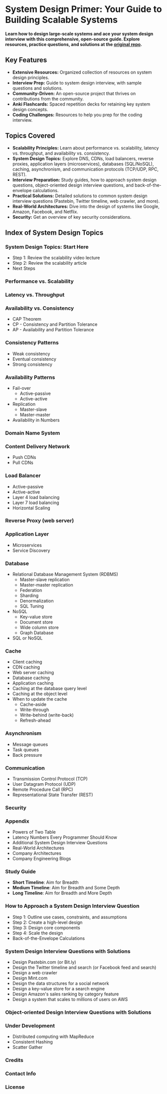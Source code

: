 # System Design Primer: Your Guide to Building Scalable Systems

**Learn how to design large-scale systems and ace your system design interview with this comprehensive, open-source guide.  Explore resources, practice questions, and solutions at the [original repo](https://github.com/donnemartin/system-design-primer).**

## Key Features

*   **Extensive Resources:** Organized collection of resources on system design principles.
*   **Interview Prep:** Guide to system design interview, with sample questions and solutions.
*   **Community-Driven:** An open-source project that thrives on contributions from the community.
*   **Anki Flashcards:** Spaced repetition decks for retaining key system design concepts.
*   **Coding Challenges:** Resources to help you prep for the coding interview.

## Topics Covered

*   **Scalability Principles:** Learn about performance vs. scalability, latency vs. throughput, and availability vs. consistency.
*   **System Design Topics:** Explore DNS, CDNs, load balancers, reverse proxies, application layers (microservices), databases (SQL/NoSQL), caching, asynchronism, and communication protocols (TCP/UDP, RPC, REST).
*   **Interview Preparation:** Study guides, how to approach system design questions, object-oriented design interview questions, and back-of-the-envelope calculations.
*   **Practical Solutions:** Detailed solutions to common system design interview questions (Pastebin, Twitter timeline, web crawler, and more).
*   **Real-World Architectures:** Dive into the design of systems like Google, Amazon, Facebook, and Netflix.
*   **Security:** Get an overview of key security considerations.

## Index of System Design Topics

### System Design Topics: Start Here
* Step 1: Review the scalability video lecture
* Step 2: Review the scalability article
* Next Steps

### Performance vs. Scalability

### Latency vs. Throughput

### Availability vs. Consistency

*   CAP Theorem
*   CP - Consistency and Partition Tolerance
*   AP - Availability and Partition Tolerance

### Consistency Patterns
*   Weak consistency
*   Eventual consistency
*   Strong consistency

### Availability Patterns
*   Fail-over
    *   Active-passive
    *   Active-active
*   Replication
    *   Master-slave
    *   Master-master
*   Availability in Numbers

### Domain Name System

### Content Delivery Network
*   Push CDNs
*   Pull CDNs

### Load Balancer
*   Active-passive
*   Active-active
*   Layer 4 load balancing
*   Layer 7 load balancing
*   Horizontal Scaling

### Reverse Proxy (web server)

### Application Layer
*   Microservices
*   Service Discovery

### Database
*   Relational Database Management System (RDBMS)
    *   Master-slave replication
    *   Master-master replication
    *   Federation
    *   Sharding
    *   Denormalization
    *   SQL Tuning
*   NoSQL
    *   Key-value store
    *   Document store
    *   Wide column store
    *   Graph Database
*   SQL or NoSQL

### Cache
*   Client caching
*   CDN caching
*   Web server caching
*   Database caching
*   Application caching
*   Caching at the database query level
*   Caching at the object level
*   When to update the cache
    *   Cache-aside
    *   Write-through
    *   Write-behind (write-back)
    *   Refresh-ahead

### Asynchronism
*   Message queues
*   Task queues
*   Back pressure

### Communication
*   Transmission Control Protocol (TCP)
*   User Datagram Protocol (UDP)
*   Remote Procedure Call (RPC)
*   Representational State Transfer (REST)

### Security

### Appendix
*   Powers of Two Table
*   Latency Numbers Every Programmer Should Know
*   Additional System Design Interview Questions
*   Real-World Architectures
*   Company Architectures
*   Company Engineering Blogs

### Study Guide

*   **Short Timeline**: Aim for Breadth
*   **Medium Timeline**: Aim for Breadth and Some Depth
*   **Long Timeline**: Aim for Breadth and More Depth

### How to Approach a System Design Interview Question
*   Step 1: Outline use cases, constraints, and assumptions
*   Step 2: Create a high-level design
*   Step 3: Design core components
*   Step 4: Scale the design
*   Back-of-the-Envelope Calculations

### System Design Interview Questions with Solutions
*   Design Pastebin.com (or Bit.ly)
*   Design the Twitter timeline and search (or Facebook feed and search)
*   Design a web crawler
*   Design Mint.com
*   Design the data structures for a social network
*   Design a key-value store for a search engine
*   Design Amazon's sales ranking by category feature
*   Design a system that scales to millions of users on AWS

### Object-oriented Design Interview Questions with Solutions

### Under Development
*   Distributed computing with MapReduce
*   Consistent Hashing
*   Scatter Gather

### Credits
### Contact Info
### License